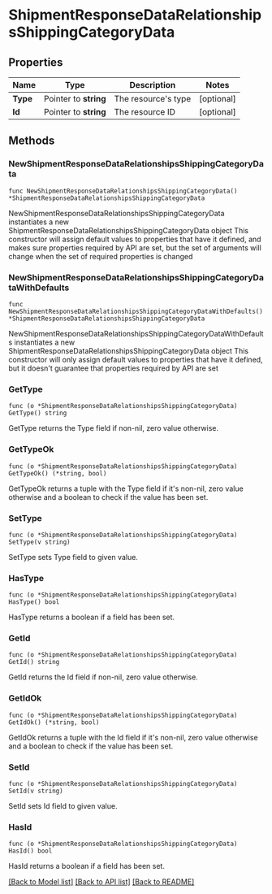 # ShipmentResponseDataRelationshipsShippingCategoryData

## Properties

Name | Type | Description | Notes
------------ | ------------- | ------------- | -------------
**Type** | Pointer to **string** | The resource&#39;s type | [optional] 
**Id** | Pointer to **string** | The resource ID | [optional] 

## Methods

### NewShipmentResponseDataRelationshipsShippingCategoryData

`func NewShipmentResponseDataRelationshipsShippingCategoryData() *ShipmentResponseDataRelationshipsShippingCategoryData`

NewShipmentResponseDataRelationshipsShippingCategoryData instantiates a new ShipmentResponseDataRelationshipsShippingCategoryData object
This constructor will assign default values to properties that have it defined,
and makes sure properties required by API are set, but the set of arguments
will change when the set of required properties is changed

### NewShipmentResponseDataRelationshipsShippingCategoryDataWithDefaults

`func NewShipmentResponseDataRelationshipsShippingCategoryDataWithDefaults() *ShipmentResponseDataRelationshipsShippingCategoryData`

NewShipmentResponseDataRelationshipsShippingCategoryDataWithDefaults instantiates a new ShipmentResponseDataRelationshipsShippingCategoryData object
This constructor will only assign default values to properties that have it defined,
but it doesn't guarantee that properties required by API are set

### GetType

`func (o *ShipmentResponseDataRelationshipsShippingCategoryData) GetType() string`

GetType returns the Type field if non-nil, zero value otherwise.

### GetTypeOk

`func (o *ShipmentResponseDataRelationshipsShippingCategoryData) GetTypeOk() (*string, bool)`

GetTypeOk returns a tuple with the Type field if it's non-nil, zero value otherwise
and a boolean to check if the value has been set.

### SetType

`func (o *ShipmentResponseDataRelationshipsShippingCategoryData) SetType(v string)`

SetType sets Type field to given value.

### HasType

`func (o *ShipmentResponseDataRelationshipsShippingCategoryData) HasType() bool`

HasType returns a boolean if a field has been set.

### GetId

`func (o *ShipmentResponseDataRelationshipsShippingCategoryData) GetId() string`

GetId returns the Id field if non-nil, zero value otherwise.

### GetIdOk

`func (o *ShipmentResponseDataRelationshipsShippingCategoryData) GetIdOk() (*string, bool)`

GetIdOk returns a tuple with the Id field if it's non-nil, zero value otherwise
and a boolean to check if the value has been set.

### SetId

`func (o *ShipmentResponseDataRelationshipsShippingCategoryData) SetId(v string)`

SetId sets Id field to given value.

### HasId

`func (o *ShipmentResponseDataRelationshipsShippingCategoryData) HasId() bool`

HasId returns a boolean if a field has been set.


[[Back to Model list]](../README.md#documentation-for-models) [[Back to API list]](../README.md#documentation-for-api-endpoints) [[Back to README]](../README.md)


